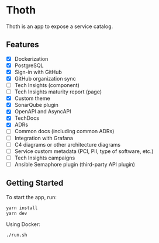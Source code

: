 # Thoth

Thoth is an app to expose a service catalog.

## Features

- [x] Dockerization
- [x] PostgreSQL
- [x] Sign-in with GitHub
- [x] GitHub organization sync
- [ ] Tech Insights (component)
- [ ] Tech Insights maturity report (page)
- [x] Custom theme
- [x] SonarQube plugin
- [x] OpenAPI and AsyncAPI
- [x] TechDocs
- [x] ADRs
- [ ] Common docs (including common ADRs)
- [ ] Integration with Grafana
- [ ] C4 diagrams or other architecture diagrams
- [ ] Service custom metadata (PCI, PII, type of software, etc.)
- [ ] Tech Insights campaigns
- [ ] Ansible Semaphore plugin (third-party API plugin)

## Getting Started

To start the app, run:

```sh
yarn install
yarn dev
```

Using Docker:

```bash
./run.sh
```
